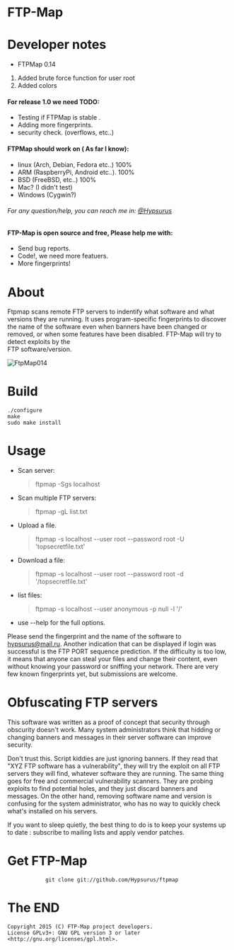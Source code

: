 FTP-Map
==========

Developer notes
================

* FTPMap 0.14 

1. Added brute force function for user root 
2. Added colors

#### For release 1.0 we need TODO:

* Testing if FTPMap is stable .
* Adding more fingerprints.
* security check. (overflows, etc..)

#### FTPMap should work on ( As far I know): 

* linux (Arch, Debian, Fedora etc..) 100%
* ARM (RaspberryPi, Android etc..). 100%
* BSD (FreeBSD, etc..) 100%
* Mac? (I didn't test)
* Windows (Cygwin?)

###### For any question/help, you can reach me in: [@Hypsurus](https://twitter.com/Hypsurus)

#### FTP-Map is open source and free, Please help me with:

* Send bug reports.
* Code!, we need more featuers.
* More fingerprints!

About
=====

Ftpmap scans remote FTP servers to indentify what software and what versions
they are running. It uses program-specific fingerprints to discover the name
of the software even when banners have been changed or removed, or when some
features have been disabled. FTP-Map will try to detect exploits by the  
FTP software/version.

![FtpMap014](https://pbs.twimg.com/media/COuai7kUwAAFQzI.jpg)

Build
=====

    ./configure
    make
    sudo make install 

Usage
======


* Scan server:
    > ftpmap -Sgs localhost

* Scan multiple FTP servers:
    > ftpmap -gL list.txt

* Upload a file.
    > ftpmap -s localhost --user root --password root -U 'topsecretfile.txt'

* Download a file:
    > ftpmap -s localhost --user root --password root -d '/topsecretfile.txt'

* list files:
    > ftpmap -s localhost --user anonymous -p null -l '/'

* use --help for the full options.

Please send the fingerprint and the name of the software to hypsurus@mail.ru.
Another indication that can be displayed if login was successful is the FTP
PORT sequence prediction. If the difficulty is too low, it means that anyone
can steal your files and change their content, even without knowing your
password or sniffing your network.
There are very few known fingerprints yet, but submissions are welcome.

Obfuscating FTP servers
=======================


This software was written as a proof of concept that security through
obscurity doesn't work. Many system administrators think that hidding or
changing banners and messages in their server software can improve security.

Don't trust this. Script kiddies are just ignoring banners. If they read
that "XYZ FTP software has a vulnerability", they will try the exploit on
all FTP servers they will find, whatever software they are running. The same
thing goes for free and commercial vulnerability scanners. They are probing
exploits to find potential holes, and they just discard banners and messages.
On the other hand, removing software name and version is confusing for the
system administrator, who has no way to quickly check what's installed on his
servers.

If you want to sleep quietly, the best thing to do is to keep your systems
up to date : subscribe to mailing lists and apply vendor patches.

Get FTP-Map
=============
                git clone git://github.com/Hypsurus/ftpmap 

The END
=========
    
    Copyright 2015 (C) FTP-Map project developers.
    License GPLv3+: GNU GPL version 3 or later <http://gnu.org/licenses/gpl.html>.
